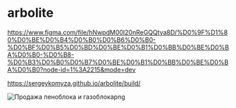 # arbolite

https://www.figma.com/file/hNwpdM00I20nReGQQtya8D/%D0%9F%D1%80%D0%BE%D0%B4%D0%B0%D0%B6%D0%B0-%D0%BF%D0%B5%D0%BD%D0%BE%D0%B1%D0%BB%D0%BE%D0%BA%D0%B0-%D0%B8-%D0%B3%D0%B0%D0%B7%D0%BE%D0%B1%D0%BB%D0%BE%D0%BA%D0%B0?node-id=1%3A2215&mode=dev

https://sergeykomyza.github.io/arbolite/build/

![Продажа пеноблока и газоблокаpng](https://github.com/sergeykomyza/arbolite/assets/62849901/5280181f-8bec-409e-8260-6dd72b9603a2)

